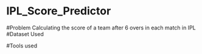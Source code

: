 # IPL_Score_Predictor


#Problem
Calculating the score of a team after 6 overs in each match in IPL
#Dataset Used


#Tools used
